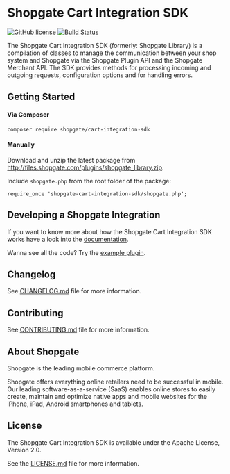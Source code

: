 # Shopgate Cart Integration SDK

[![GitHub license](http://dmlc.github.io/img/apache2.svg)](./LICENSE)
[![Build Status](https://travis-ci.org/shopgate/cart-integration-sdk.svg?branch=master)](https://travis-ci.org/shopgate/cart-integration-sdk)

The Shopgate Cart Integration SDK (formerly: Shopgate Library) is a compilation of classes to manage the communication between your shop system and Shopgate via the Shopgate Plugin API and the Shopgate Merchant API. The SDK provides methods for processing incoming and outgoing requests, configuration options and for handling errors. 

## Getting Started
#### Via Composer
```composer require shopgate/cart-integration-sdk```

#### Manually
Download and unzip the latest package from http://files.shopgate.com/plugins/shopgate_library.zip.

Include ```shopgate.php``` from the root folder of the package:

```require_once 'shopgate-cart-integration-sdk/shopgate.php';```

## Developing a Shopgate Integration
If you want to know more about how the Shopgate Cart Integration SDK works have a look into the [documentation](http://developer.shopgate.com/library).

Wanna see all the code? Try the [example plugin](http://developer.shopgate.com/example_plugin).

## Changelog

See [CHANGELOG.md](CHANGELOG.md) file for more information.

## Contributing

See [CONTRIBUTING.md](CONTRIBUTING.md) file for more information.

## About Shopgate

Shopgate is the leading mobile commerce platform.

Shopgate offers everything online retailers need to be successful in mobile. Our leading software-as-a-service (SaaS) enables online stores to easily create, maintain and optimize native apps and mobile websites for the iPhone, iPad, Android smartphones and tablets.

## License

The Shopgate Cart Integration SDK is available under the Apache License, Version 2.0.

See the [LICENSE.md](LICENSE.md) file for more information.
